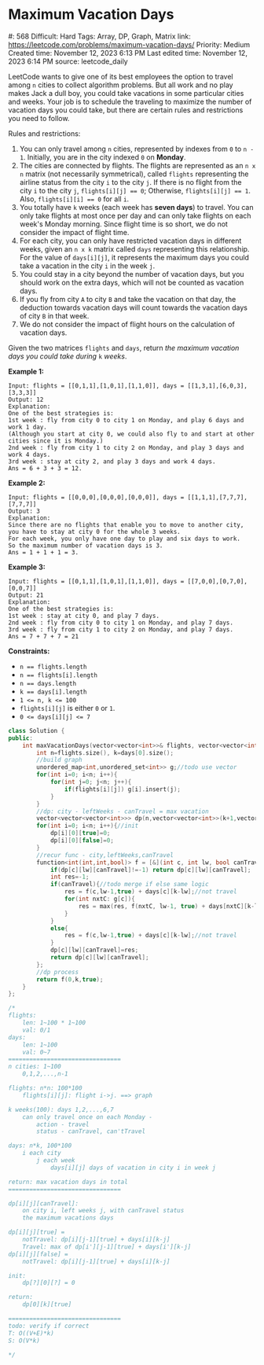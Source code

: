 # Maximum Vacation Days

#: 568
Difficult: Hard
Tags: Array, DP, Graph, Matrix
link: https://leetcode.com/problems/maximum-vacation-days/
Priority: Medium
Created time: November 12, 2023 6:13 PM
Last edited time: November 12, 2023 6:14 PM
source: leetcode_daily

LeetCode wants to give one of its best employees the option to travel among `n` cities to collect algorithm problems. But all work and no play makes Jack a dull boy, you could take vacations in some particular cities and weeks. Your job is to schedule the traveling to maximize the number of vacation days you could take, but there are certain rules and restrictions you need to follow.

Rules and restrictions:

1. You can only travel among `n` cities, represented by indexes from `0` to `n - 1`. Initially, you are in the city indexed `0` on **Monday**.
2. The cities are connected by flights. The flights are represented as an `n x n` matrix (not necessarily symmetrical), called `flights` representing the airline status from the city `i` to the city `j`. If there is no flight from the city `i` to the city `j`, `flights[i][j] == 0`; Otherwise, `flights[i][j] == 1`. Also, `flights[i][i] == 0` for all `i`.
3. You totally have `k` weeks (each week has **seven days**) to travel. You can only take flights at most once per day and can only take flights on each week's Monday morning. Since flight time is so short, we do not consider the impact of flight time.
4. For each city, you can only have restricted vacation days in different weeks, given an `n x k` matrix called `days` representing this relationship. For the value of `days[i][j]`, it represents the maximum days you could take a vacation in the city `i` in the week `j`.
5. You could stay in a city beyond the number of vacation days, but you should work on the extra days, which will not be counted as vacation days.
6. If you fly from city `A` to city `B` and take the vacation on that day, the deduction towards vacation days will count towards the vacation days of city `B` in that week.
7. We do not consider the impact of flight hours on the calculation of vacation days.

Given the two matrices `flights` and `days`, return *the maximum vacation days you could take during* `k` *weeks*.

**Example 1:**

```
Input: flights = [[0,1,1],[1,0,1],[1,1,0]], days = [[1,3,1],[6,0,3],[3,3,3]]
Output: 12
Explanation:
One of the best strategies is:
1st week : fly from city 0 to city 1 on Monday, and play 6 days and work 1 day.
(Although you start at city 0, we could also fly to and start at other cities since it is Monday.)
2nd week : fly from city 1 to city 2 on Monday, and play 3 days and work 4 days.
3rd week : stay at city 2, and play 3 days and work 4 days.
Ans = 6 + 3 + 3 = 12.

```

**Example 2:**

```
Input: flights = [[0,0,0],[0,0,0],[0,0,0]], days = [[1,1,1],[7,7,7],[7,7,7]]
Output: 3
Explanation:
Since there are no flights that enable you to move to another city, you have to stay at city 0 for the whole 3 weeks.
For each week, you only have one day to play and six days to work.
So the maximum number of vacation days is 3.
Ans = 1 + 1 + 1 = 3.

```

**Example 3:**

```
Input: flights = [[0,1,1],[1,0,1],[1,1,0]], days = [[7,0,0],[0,7,0],[0,0,7]]
Output: 21
Explanation:
One of the best strategies is:
1st week : stay at city 0, and play 7 days.
2nd week : fly from city 0 to city 1 on Monday, and play 7 days.
3rd week : fly from city 1 to city 2 on Monday, and play 7 days.
Ans = 7 + 7 + 7 = 21

```

**Constraints:**

- `n == flights.length`
- `n == flights[i].length`
- `n == days.length`
- `k == days[i].length`
- `1 <= n, k <= 100`
- `flights[i][j]` is either `0` or `1`.
- `0 <= days[i][j] <= 7`

```cpp
class Solution {
public:
    int maxVacationDays(vector<vector<int>>& flights, vector<vector<int>>& days) {
        int n=flights.size(), k=days[0].size();
        //build graph
        unordered_map<int,unordered_set<int>> g;//todo use vector
        for(int i=0; i<n; i++){
            for(int j=0; j<n; j++){
                if(flights[i][j]) g[i].insert(j);
            }
        }
        //dp: city - leftWeeks - canTravel = max vacation
        vector<vector<vector<int>>> dp(n,vector<vector<int>>(k+1,vector<int>(2,-1)));
        for(int i=0; i<n; i++){//init
            dp[i][0][true]=0;
            dp[i][0][false]=0;
        }
        //recur func - city,leftWeeks,canTravel
        function<int(int,int,bool)> f = [&](int c, int lw, bool canTravel) {
            if(dp[c][lw][canTravel]!=-1) return dp[c][lw][canTravel];
            int res=-1;
            if(canTravel){//todo merge if else same logic
                res = f(c,lw-1,true) + days[c][k-lw];//not travel
                for(int nxtC: g[c]){
                    res = max(res, f(nxtC, lw-1, true) + days[nxtC][k-lw]);
                }
            }
            else{
                res = f(c,lw-1,true) + days[c][k-lw];//not travel
            }
            dp[c][lw][canTravel]=res;
            return dp[c][lw][canTravel];
        };
        //dp process
        return f(0,k,true);
    }
};

/*
flights:
    len: 1~100 * 1~100
    val: 0/1 
days:
    len: 1~100
    val: 0~7
================================
n cities: 1~100
    0,1,2,...,n-1

flights: n*n: 100*100
    flights[i][j]: flight i->j. ==> graph

k weeks(100): days 1,2,...,6,7
    can only travel once on each Monday - 
        action - travel
        status - canTravel, can'tTravel

days: n*k, 100*100
    i each city
        j each week
            days[i][j] days of vacation in city i in week j

return: max vacation days in total
================================

dp[i][j][canTravel]: 
    on city i, left weeks j, with canTravel status
    the maximum vacations days

dp[i][j][true] = 
    notTravel: dp[i][j-1][true] + days[i][k-j]
    Travel: max of dp[i'][j-1][true] + days[i'][k-j]
dp[i][j][false] =
    notTravel: dp[i][j-1][true] + days[i][k-j]

init:
    dp[?][0][?] = 0

return:
    dp[0][k][true]

================================
todo: verify if correct
T: O((V+E)*k)
S: O(V*k)

*/
```
